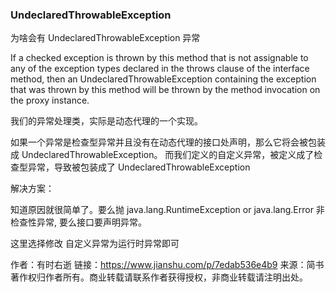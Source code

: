 ### UndeclaredThrowableException

为啥会有 UndeclaredThrowableException 异常

If a checked exception is thrown by this method that is not assignable to any of the exception types declared in the throws clause of the interface method, then an UndeclaredThrowableException containing the exception that was thrown by this method will be thrown by the method invocation on the proxy instance.

我们的异常处理类，实际是动态代理的一个实现。

如果一个异常是检查型异常并且没有在动态代理的接口处声明，那么它将会被包装成 UndeclaredThrowableException。
而我们定义的自定义异常，被定义成了检查型异常，导致被包装成了 UndeclaredThrowableException

解决方案：

知道原因就很简单了。要么抛 java.lang.RuntimeException or java.lang.Error 非检查性异常, 要么接口要声明异常。

这里选择修改 自定义异常为运行时异常即可

作者：有时右逝
链接：https://www.jianshu.com/p/7edab536e4b9
来源：简书
著作权归作者所有。商业转载请联系作者获得授权，非商业转载请注明出处。
